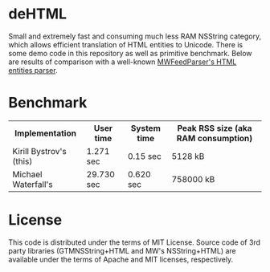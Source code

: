 deHTML
======

Small and extremely fast and consuming much less RAM NSString category, which
allows efficient translation of HTML entities to Unicode. There is some demo
code in this repository as well as primitive benchmark. Below are results of
comparison with a well-known [MWFeedParser's HTML entities parser](https://github.com/mwaterfall/MWFeedParser/tree/master/Classes).

Benchmark
=========

<table>
	<tr>
		<th>Implementation</th>
		<th>User time</th>
		<th>System time</th>
		<th>Peak RSS size (aka RAM consumption)</th>
	</tr>
	<tr>
		<td>Kirill Bystrov's (this)</td>
		<td>1.271 sec</td>
		<td>0.15 sec</td>
		<td>5128 kB</td>
	</tr>
	<tr>
		<td>Michael Waterfall's</td>
		<td>29.730 sec</td>
		<td>0.620 sec</td>
		<td>758000 kB</td>
	</tr>
</table>

License
=======

This code is distributed under the terms of MIT License. Source code of 3rd party libraries (GTMNSString+HTML and MW's NSString+HTML) are available under the terms of Apache and MIT licenses, respectively.
